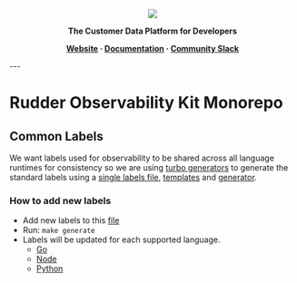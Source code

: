 <p align="center">
  <a href="https://rudderstack.com/">
    <img src="https://user-images.githubusercontent.com/59817155/121357083-1c571300-c94f-11eb-8cc7-ce6df13855c9.png">
  </a>
</p>

<p align="center"><b>The Customer Data Platform for Developers</b></p>

<p align="center">
  <b>
    <a href="https://rudderstack.com">Website</a>
    ·
    <a href="">Documentation</a>
    ·
    <a href="https://rudderstack.com/join-rudderstack-slack-community">Community Slack</a>
  </b>
</p>
---

# Rudder Observability Kit Monorepo
## Common Labels
We want labels used for observability to be shared across all language runtimes for consistency so we are using [turbo generators]((https://turbo.build/repo/docs/core-concepts/monorepos/code-generation#writing-generators)) to generate the standard labels using a [single labels file](./turbo/generators/labels.json), [templates](./turbo/generators/templates/) and [generator](./turbo/generators/config.ts).
### How to add new labels
* Add new labels to this [file](./turbo/generators/labels.json)
* Run: `make generate`
* Labels will be updated for each supported language.
  * [Go](./go/labels/common.go)
  * [Node](./node/src/labels/common.ts)
  * [Python](./python/labels/common.py)
  